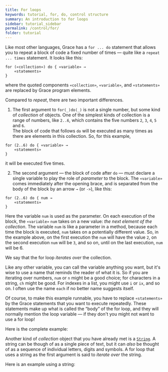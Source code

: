 ```yaml
---
title: For loops
keywords: tutorial, for, do, control structure
summary: An introduction to for loops
sidebar: tutorial_sidebar
permalink: /control/for/
folder: tutorial
---
```

Like most other languages, Grace has a `for ... do` statement that allows you to repeat
a block of code a fixed number of times — quite like a `repeat ... times` statement.
It looks like this:
```
for («collection») do { «variable» → 
    «statements»
}
```
where the quoted components `«collection»`, `«variable»`, and `«statements»` are replaced by 
Grace program elements.

Compared to _repeat_, there are two important differences.

 1. The first argument to `for(_)do(_)` is not a single number, but some kind of _collection_
of objects. One of the simplest kinds of collection is a range of numbers, like `2..6`, 
which contains the five numbers `2`, `3`, `4`, `5` and `6`.  
The block of code that follows `do` will be executed as many times as there are elements in
this collection. So, for this example, 
```
for (2..6) do { «variable» → 
    «statements»
}
```
it will be executed five times.

 2. The second argument — the block of code after `do` — must declare a single variable
to play the role of  *parameter* to the block.
The `«variable»` comes
immediately after the opening brace, and is separated from the body of the block
by an arrow `→` (or `->`), like this:
```
for (2..6) do { num → 
    «statements»
}
```
Here the variable `num` is used as the parameter.  On each 
execution of the block, the `«variable»` `num` takes on a new value: _the next element of the collection_.
The variable `num` is like a parameter in a method, because each time the block is executed,
`num` takes on a potentially different value.
So, in the example above, on the first execution the `num` will have the value `2`, on the second 
execution `num` will be `3`, and so on, until on the last execution, `num` will be 6.

We say that the for loop _iterates over_ the collection.

Like any other variable, you can call the variable anything you want, but it's wise
to use a name that reminds the reader of what it is.  So if you are iterating over numbers,
`num` or `n` might be a good choice; for characters in a string, `ch` might be good.
For indexes in a list, you might use `i` or `ix`, and so on.  I often use the name
`each` if no better name suggests itself.

Of course, to make this example runnable, you have to replace `«statements»` by the 
Grace statements that you want to execute repeatedly.  These statements make
up what is called the “body” of the for loop, and they will normally mention the
loop variable — if they don't you might not want to use a for loop!

Here is the complete example:

<object id="example-1" data="{{site.editor}}?forRange" width="100%" height="550px"> </object>


Another kind of _collection_ object that you have already met is a [`String`]({{site.baseurl}}/variables/numstring). 
A string can be though of as a single piece of text, but it can _also_ be thought 
of as a sequence of individual letters, digits and symbols.  A for loop that 
uses a string as the first argument is said to _iterate over_ the string.

Here is an example using a string:

<object id="example-1" data="{{site.editor}}?forString" width="100%" height="550px"> </object>
